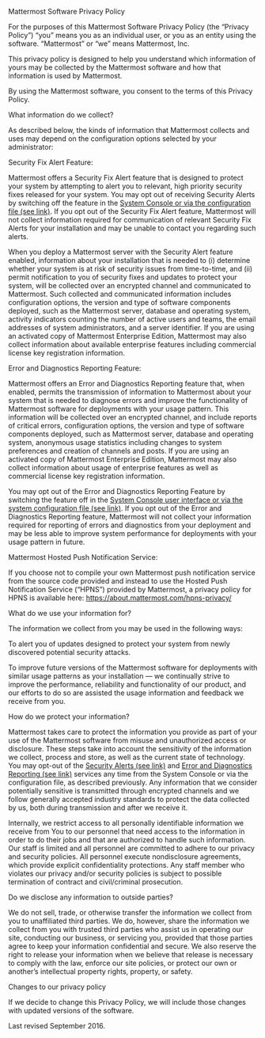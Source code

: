 Mattermost Software Privacy Policy

For the purposes of this Mattermost Software Privacy Policy (the “Privacy Policy”) “you” means you as an individual user, or you as an entity using the software. “Mattermost” or “we” means Mattermost, Inc.

This privacy policy is designed to help you understand which information of yours may be collected by the Mattermost software and how that information is used by Mattermost.

By using the Mattermost software, you consent to the terms of this Privacy Policy.

What information do we collect? 

As described below, the kinds of information that Mattermost collects and uses may depend on the configuration options selected by your administrator:

Security Fix Alert Feature: 

Mattermost offers a Security Fix Alert feature that is designed to protect your system by attempting to alert you to relevant, high priority security fixes released for your system.  You may opt out of receiving Security Alerts by switching off the feature in the [System Console or via the configuration file (see link)](https://docs.mattermost.com/administration/config-settings.html#enable-security-alerts). If you opt out of the Security Fix Alert feature, Mattermost will not collect information required for communication of relevant Security Fix Alerts for your installation and may be unable to contact you regarding such alerts.

When you deploy a Mattermost server with the Security Alert feature enabled, information about your installation that is needed to (i) determine whether your system is at risk of security issues from time-to-time, and (ii) permit notification to you of security fixes and updates to protect your system, will be collected over an encrypted channel and communicated to Mattermost.  Such collected and communicated information includes configuration options, the version and type of software components deployed, such as the Mattermost server, database and operating system, activity indicators counting the number of active users and teams, the email addresses of system administrators, and a server identifier. If you are using an activated copy of Mattermost Enterprise Edition, Mattermost may also collect information about available enterprise features including commercial license key registration information.  

Error and Diagnostics Reporting Feature: 

Mattermost offers an Error and Diagnostics Reporting feature that, when enabled, permits the transmission of information to Mattermost about your system that is needed to diagnose errors and improve the functionality of Mattermost software for deployments with your usage pattern. This information will be collected over an encrypted channel, and include reports of critical errors, configuration options, the version and type of software components deployed, such as Mattermost server, database and operating system, anonymous usage statistics including changes to system preferences and creation of channels and posts. If you are using an activated copy of Mattermost Enterprise Edition, Mattermost may also collect information about usage of enterprise features as well as commercial license key registration information. 

You may opt out of the Error and Diagnostics Reporting Feature by switching the feature off in the [System Console user interface or via the system configuration file (see link)]( https://docs.mattermost.com/administration/config-settings.html#enable-error-and-diagnostics-reporting).  If you opt out of the Error and Diagnostics Reporting feature, Mattermost will not collect your information required for reporting of errors and diagnostics from your deployment and may be less able to improve system performance for deployments with your usage pattern in future.

Mattermost Hosted Push Notification Service: 

If you choose not to compile your own Mattermost push notification service from the source code provided and instead to use the Hosted Push Notification Service (“HPNS”) provided by Mattermost, a privacy policy for HPNS is available here: https://about.mattermost.com/hpns-privacy/

What do we use your information for? 

The information we collect from you may be used in the following ways:

To alert you of updates designed to protect your system from newly discovered potential security attacks.

To improve future versions of the Mattermost software for deployments with similar usage patterns as your installation — we continually strive to improve the performance, reliability and functionality of our product, and our efforts to do so are assisted the usage information and feedback we receive from you.

How do we protect your information? 

Mattermost takes care to protect the information you provide as part of your use of the Mattermost software from misuse and unauthorized access or disclosure. These steps take into account the sensitivity of the information we collect, process and store, as well as the current state of technology. You may opt-out of the [Security Alerts (see link)](https://docs.mattermost.com/administration/config-settings.html#enable-security-alerts) and [Error and Diagnostics Reporting (see link)](https://docs.mattermost.com/administration/config-settings.html#enable-error-and-diagnostics) services any time from the System Console or via the configuration file, as described previously. Any information that we consider potentially sensitive is transmitted through encrypted channels and we follow generally accepted industry standards to protect the data collected by us, both during transmission and after we receive it. 

Internally, we restrict access to all personally identifiable information we receive from You to our personnel that need access to the information in order to do their jobs and that are authorized to handle such information. Our staff is limited and all personnel are committed to adhere to our privacy and security policies. All personnel execute nondisclosure agreements, which provide explicit confidentiality protections. Any staff member who violates our privacy and/or security policies is subject to possible termination of contract and civil/criminal prosecution.

Do we disclose any information to outside parties? 

We do not sell, trade, or otherwise transfer the information we collect from you to unaffiliated third parties. We do, however, share the information we collect from you with trusted third parties who assist us in operating our site, conducting our business, or servicing you, provided that those parties agree to keep your information confidential and secure. We also reserve the right to release your information when we believe that release is necessary to comply with the law, enforce our site policies, or protect our own or another’s intellectual property rights, property, or safety.

Changes to our privacy policy

If we decide to change this Privacy Policy, we will include those changes with updated versions of the software.

Last revised September 2016.
